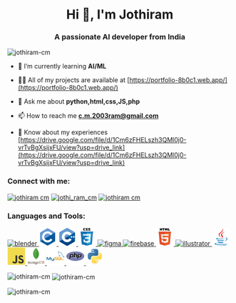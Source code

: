 <h1 align="center">Hi 👋, I'm Jothiram</h1>
<h3 align="center">A passionate AI developer from India</h3>

<p align="left"> <img src="https://komarev.com/ghpvc/?username=jothiram-cm&label=Profile%20views&color=0e75b6&style=flat" alt="jothiram-cm" /> </p>

- 🌱 I’m currently learning **AI/ML**

- 👨‍💻 All of my projects are available at [https://portfolio-8b0c1.web.app/](https://portfolio-8b0c1.web.app/)

- 💬 Ask me about **python,html,css,JS,php**

- 📫 How to reach me **c.m.2003ram@gmail.com**

- 📄 Know about my experiences [https://drive.google.com/file/d/1Cm6zFHELszh3QMl0j0-vrTvBgXsijxFU/view?usp=drive_link](https://drive.google.com/file/d/1Cm6zFHELszh3QMl0j0-vrTvBgXsijxFU/view?usp=drive_link)

<h3 align="left">Connect with me:</h3>
<p align="left">
<a href="https://linkedin.com/in/jothiram cm" target="blank"><img align="center" src="https://raw.githubusercontent.com/rahuldkjain/github-profile-readme-generator/master/src/images/icons/Social/linked-in-alt.svg" alt="jothiram cm" height="30" width="40" /></a>
<a href="https://instagram.com/jothi_ram_cm" target="blank"><img align="center" src="https://raw.githubusercontent.com/rahuldkjain/github-profile-readme-generator/master/src/images/icons/Social/instagram.svg" alt="jothi_ram_cm" height="30" width="40" /></a>
<a href="https://discord.gg/jothiram cm" target="blank"><img align="center" src="https://raw.githubusercontent.com/rahuldkjain/github-profile-readme-generator/master/src/images/icons/Social/discord.svg" alt="jothiram cm" height="30" width="40" /></a>
</p>

<h3 align="left">Languages and Tools:</h3>
<p align="left"> <a href="https://www.blender.org/" target="_blank" rel="noreferrer"> <img src="https://download.blender.org/branding/community/blender_community_badge_white.svg" alt="blender" width="40" height="40"/> </a> <a href="https://www.cprogramming.com/" target="_blank" rel="noreferrer"> <img src="https://raw.githubusercontent.com/devicons/devicon/master/icons/c/c-original.svg" alt="c" width="40" height="40"/> </a> <a href="https://www.w3schools.com/cpp/" target="_blank" rel="noreferrer"> <img src="https://raw.githubusercontent.com/devicons/devicon/master/icons/cplusplus/cplusplus-original.svg" alt="cplusplus" width="40" height="40"/> </a> <a href="https://www.w3schools.com/css/" target="_blank" rel="noreferrer"> <img src="https://raw.githubusercontent.com/devicons/devicon/master/icons/css3/css3-original-wordmark.svg" alt="css3" width="40" height="40"/> </a> <a href="https://www.figma.com/" target="_blank" rel="noreferrer"> <img src="https://www.vectorlogo.zone/logos/figma/figma-icon.svg" alt="figma" width="40" height="40"/> </a> <a href="https://firebase.google.com/" target="_blank" rel="noreferrer"> <img src="https://www.vectorlogo.zone/logos/firebase/firebase-icon.svg" alt="firebase" width="40" height="40"/> </a> <a href="https://www.w3.org/html/" target="_blank" rel="noreferrer"> <img src="https://raw.githubusercontent.com/devicons/devicon/master/icons/html5/html5-original-wordmark.svg" alt="html5" width="40" height="40"/> </a> <a href="https://www.adobe.com/in/products/illustrator.html" target="_blank" rel="noreferrer"> <img src="https://www.vectorlogo.zone/logos/adobe_illustrator/adobe_illustrator-icon.svg" alt="illustrator" width="40" height="40"/> </a> <a href="https://www.java.com" target="_blank" rel="noreferrer"> <img src="https://raw.githubusercontent.com/devicons/devicon/master/icons/java/java-original.svg" alt="java" width="40" height="40"/> </a> <a href="https://developer.mozilla.org/en-US/docs/Web/JavaScript" target="_blank" rel="noreferrer"> <img src="https://raw.githubusercontent.com/devicons/devicon/master/icons/javascript/javascript-original.svg" alt="javascript" width="40" height="40"/> </a> <a href="https://www.mongodb.com/" target="_blank" rel="noreferrer"> <img src="https://raw.githubusercontent.com/devicons/devicon/master/icons/mongodb/mongodb-original-wordmark.svg" alt="mongodb" width="40" height="40"/> </a> <a href="https://www.mysql.com/" target="_blank" rel="noreferrer"> <img src="https://raw.githubusercontent.com/devicons/devicon/master/icons/mysql/mysql-original-wordmark.svg" alt="mysql" width="40" height="40"/> </a> <a href="https://www.php.net" target="_blank" rel="noreferrer"> <img src="https://raw.githubusercontent.com/devicons/devicon/master/icons/php/php-original.svg" alt="php" width="40" height="40"/> </a> <a href="https://www.python.org" target="_blank" rel="noreferrer"> <img src="https://raw.githubusercontent.com/devicons/devicon/master/icons/python/python-original.svg" alt="python" width="40" height="40"/> </a> </p>

<p><img align="left" src="https://github-readme-stats.vercel.app/api/top-langs?username=jothiram-cm&show_icons=true&locale=en&layout=compact" alt="jothiram-cm" /></p>

<p>&nbsp;<img align="center" src="https://github-readme-stats.vercel.app/api?username=jothiram-cm&show_icons=true&locale=en" alt="jothiram-cm" /></p>

<p><img align="center" src="https://github-readme-streak-stats.herokuapp.com/?user=jothiram-cm&" alt="jothiram-cm" /></p>
